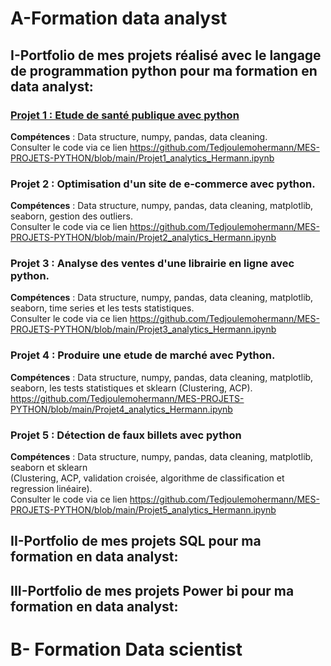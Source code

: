 # A-Formation data analyst 

## I-Portfolio de mes projets réalisé avec le langage de programmation python pour ma formation en data analyst:   
### <a href="https://github.com/Tedjoulemohermann/MES-PROJETS-PYTHON/blob/main/Projet1_analytics_Hermann.ipynb">Projet 1 : Etude de santé publique avec python </a> 
<b>Compétences</b> : Data structure, numpy, pandas, data cleaning.     
Consulter le code via ce lien
https://github.com/Tedjoulemohermann/MES-PROJETS-PYTHON/blob/main/Projet1_analytics_Hermann.ipynb

### Projet 2 : Optimisation d'un site de e-commerce avec python.  
<b>Compétences</b>  : Data structure, numpy, pandas, data cleaning, matplotlib, seaborn, gestion des outliers.        
Consulter le code via ce lien
https://github.com/Tedjoulemohermann/MES-PROJETS-PYTHON/blob/main/Projet2_analytics_Hermann.ipynb

### Projet 3 : Analyse des ventes d'une librairie en ligne avec python.    
<b>Compétences</b> : Data structure, numpy, pandas, data cleaning, matplotlib, seaborn, time series et les tests statistiques.      
Consulter le code via ce lien
https://github.com/Tedjoulemohermann/MES-PROJETS-PYTHON/blob/main/Projet3_analytics_Hermann.ipynb

### Projet 4 : Produire une etude de marché avec Python.    
<b>Compétences</b>  : Data structure, numpy, pandas, data cleaning, matplotlib, seaborn, les tests statistiques et sklearn (Clustering, ACP).    
https://github.com/Tedjoulemohermann/MES-PROJETS-PYTHON/blob/main/Projet4_analytics_Hermann.ipynb

### Projet 5 : Détection de faux billets avec python  
<b>Compétences</b>  : Data structure, numpy, pandas, data cleaning, matplotlib, seaborn et sklearn   
(Clustering, ACP, validation croisée, algorithme de classification et regression linéaire).      
Consulter le code via ce lien
https://github.com/Tedjoulemohermann/MES-PROJETS-PYTHON/blob/main/Projet5_analytics_Hermann.ipynb

## II-Portfolio de mes projets  SQL pour ma formation en data analyst:
## III-Portfolio de mes projets Power bi pour ma formation en data analyst:
# B- Formation Data scientist
